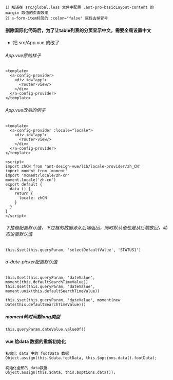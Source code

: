 
```
1）知道在 src/global.less 文件中配置 .ant-pro-basicLayout-content 的 margin 取值的页面效果
2）a-form-item标签的 :colon="false" 属性去掉冒号
```

#### 删除国际化代码后，为了让table列表的分页显示中文，需要全局设置中文
* 把 src/App.vue 的改了
###### App.vue原始样子
```
<template>
  <a-config-provider>
    <div id="app">
      <router-view/>
    </div>
  </a-config-provider>
</template>

```
###### App.vue改后的例子
```
<template>
  <a-config-provider :locale="locale">
    <div id="app">
      <router-view/>
    </div>
  </a-config-provider>
</template>

<script>
import zhCN from 'ant-design-vue/lib/locale-provider/zh_CN'
import moment from 'moment'
import 'moment/locale/zh-cn'
moment.locale('zh-cn')
export default {
  data () {
    return {
      locale: zhCN
    }
  }
}
</script>

```


###### 下拉框配置默认值，下拉框的数据源从后端返回，同时默认值也是从后端放回，动态设置默认值
```
this.$set(this.queryParam, 'selectDefaultValue', 'STATUS1')
```

###### a-date-picker配置默认值
```
this.$set(this.queryParam, 'dateValue', moment(this.defaultSearchTimeValue))
this.$set(this.queryParam, 'dateValue', moment.unix(this.defaultSearchTimeValue))

this.$set(this.queryParam, 'dateValue', moment(new Date(this.defaultSearchTimeValue)))
```


##### moment转时间戳long类型
```
this.queryParam.dateValue.valueOf()
```

#### vue 给data 数据的重新初始化
```
初始化 data 中的 footData 数据
Object.assign(this.$data.footData, this.$options.data().footData);

初始化全部的 data数据
Object.assign(this.$data, this.$options.data());
```